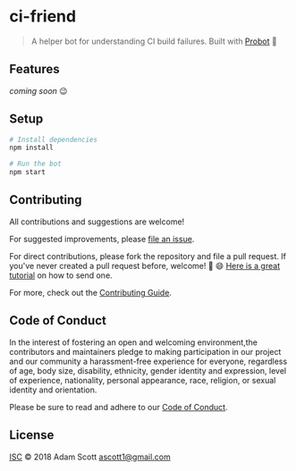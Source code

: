 # ci-friend

> A helper bot for understanding CI build failures. Built with [Probot](https://github.com/probot/probot) :robot:

## Features

_coming soon_ :wink:

## Setup

```sh
# Install dependencies
npm install

# Run the bot
npm start
```

## Contributing

All contributions and suggestions are welcome!

For suggested improvements, please [file an issue](https://github.com/ascott1/readme-template/issues).

For direct contributions, please fork the repository and file a pull request. If you've never created a pull request before, welcome! :tada: :smile: [Here is a great tutorial](https://egghead.io/series/how-to-contribute-to-an-open-source-project-on-github) on how to send one.

For more, check out the [Contributing Guide](CONTRIBUTING.md).

## Code of Conduct

In the interest of fostering an open and welcoming environment,the contributors and maintainers pledge to making participation in our project and our community a harassment-free experience for everyone, regardless of age, body size, disability, ethnicity, gender identity and expression, level of experience, nationality, personal appearance, race, religion, or sexual identity and orientation.

Please be sure to read and adhere to our [Code of Conduct](CODE_OF_CONDUCT.md).

## License

[ISC](LICENSE) © 2018 Adam Scott <ascott1@gmail.com>
